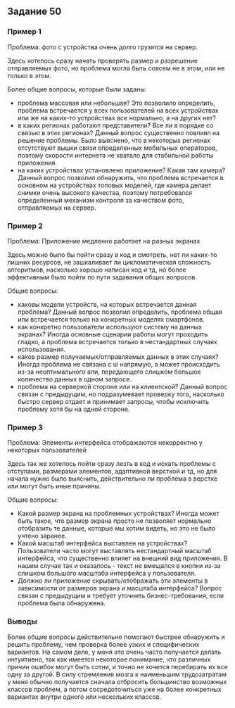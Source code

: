## Задание 50

### Пример 1

Проблема: фото с устройства очень долго грузятся на сервер.

Здесь хотелось сразу начать проверять размер и разрешение отправляемых фото, но проблема могла быть совсем не в этом, или не только в этом.

Более общие вопросы, которые были заданы:

- проблема массовая или небольшая? Это позволило определить, проблема встречается у всех пользователей на всех устройствах или же на каких-то устройствах все нормально, а на других нет?
- в каких регионах работают представители? Все ли в порядке со связью в этих регионах? Данный вопрос существенно повлиял на решение проблемы. Было выяснено, что в некоторых регионах отсутствуют вышки связи определенных мобильных операторов, поэтому скорости интернета не хватало для стабильной работы приложения.
- на каких устройствах установлено приложение? Какая там камера? Данный вопрос позволил обнаружить, что проблема встречается в основном на устройствах топовых моделей, где камера делает снимки очень высокого качества, поэтому потребовался определенный механизм контроля за качеством фото, отправляемых на сервер.

### Пример 2

Проблема: Приложение медленно работает на разных экранах

Здесь можно было бы пойти сразу в код и смотреть, нет ли каких-то лишних ресурсов, не зашкаливает ли цикломатическая сложность алгоритмов, насколько хорошо написан код и тд, но
более эффективным было пойти по пути задавания общих вопросов.

Общие вопросы:
- каковы модели устройств, на которых встречается данная проблема? Данный вопрос позволил определить, проблема общая или встречается только на конкретных моделях смартфонов.
- как конкретно пользователи используют систему на данных экранах? Иногда основные сценарии работы могут проходить гладко, а проблема встречается только в нестандартных случаях использования.
- каков размер получаемых/отправляемых данных в этих случаях? Иногда проблема не связана с ui напрямую, а может происходить из-за неоптимального апи, передающего слишком большое количество данных в одном запросе.
- проблема на серверной стороне или на клиентской? Данный вопрос связан с предыдущим, но подразумевает проверку того, насколько быстро сервер отдает и принимает запросы, чтобы исключить проблему хотя бы на одной стороне.

### Пример 3

Проблема: Элементы интерфейса отображаются некорректно у некоторых пользователей

Здесь так же хотелось пойти сразу лезть в код и искать проблемы с отступами, размерами элементов, адаптивной версткой и тд, но для
начала нужно было выяснить, действительно ли проблема в верстке или могут быть иные причины.

Общие вопросы:
- Какой размер экрана на проблемных устройствах? Иногда может быть такое, что размер экрана просто не позволяет нормально отобразить те данные, которые мы хотим видеть, но это не было учтено заранее.
- Какой масштаб интерфейса выставлен на устройствах? Пользователи часто могут выставлять нестандартный масштаб интерфейса, что существенно влияет на внешний вид приложения. В нашем случае так и оказалось - текст не вмещался в кнопки из-за слишком большого масштаба интерфейса у пользователя.
- Должно ли приложение скрывать/отображать эти элементы в зависимости от размеров экрана и масштаба интерфейса? Вопрос связан с предыдущим и требует уточнить бизнес-требования, если проблема была обнаружена.

### Выводы

Более общие вопросы действительно помогают быстрее обнаружить и решить проблему, чем проверка более узких и специфических
вариантов. На самом деле, у меня это очень часто получается делать интуитивно, так как имеется некоторое понимание, что
различных причин ошибок могут быть сотни, и точно не хочется перебирать их все одну за другой. В силу стремления мозга
к наименьшим трудозатратам у меня обычно получается сначала отбросить большинство возможных классов проблем, а потом сосредоточиться
уже на более конкретных вариантах внутри одного или нескольких классов.